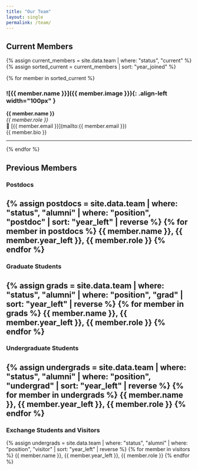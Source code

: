 ```yaml
---
title: "Our Team"
layout: single
permalink: /team/
---
```


## Current Members

{% assign current_members = site.data.team | where: "status", "current" %}
{% assign sorted_current = current_members | sort: "year_joined" %}

{% for member in sorted_current %}
### ![{{ member.name }}]({{ member.image }}){: .align-left width="100px" }

**{{ member.name }}**  
*{{ member.role }}*  
📧 [{{ member.email }}](mailto:{{ member.email }})  
{{ member.bio }}

---
{% endfor %}

## Previous Members

### Postdocs

{% assign postdocs = site.data.team | where: "status", "alumni" | where: "position", "postdoc" | sort: "year_left" | reverse %}
{% for member in postdocs %}
{{ member.name }}, {{ member.year_left }}, {{ member.role }} 
{% endfor %}
---

### Graduate Students

{% assign grads = site.data.team | where: "status", "alumni" | where: "position", "grad" | sort: "year_left" | reverse %}
{% for member in grads %}
{{ member.name }}, {{ member.year_left }}, {{ member.role }} 
{% endfor %}
---

### Undergraduate Students

{% assign undergrads = site.data.team | where: "status", "alumni" | where: "position", "undergrad" | sort: "year_left" | reverse %}
{% for member in undergrads %}
{{ member.name }}, {{ member.year_left }}, {{ member.role }}
{% endfor %}
---

### Exchange Students and Visitors

{% assign undergrads = site.data.team | where: "status", "alumni" | where: "position", "visitor" | sort: "year_left" | reverse %}
{% for member in visitors %}
{{ member.name }}, {{ member.year_left }}, {{ member.role }}
{% endfor %}
